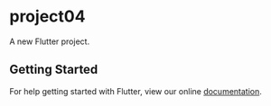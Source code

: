 # project04

A new Flutter project.

## Getting Started

For help getting started with Flutter, view our online
[documentation](https://flutter.io/).
